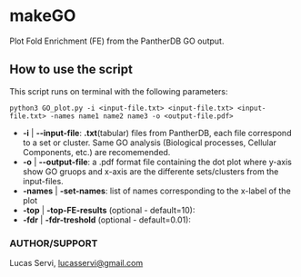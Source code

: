 makeGO
==========

Plot Fold Enrichment (FE) from the PantherDB GO output.

## How to use the script

This script runs on terminal with the following parameters:
```
python3 GO_plot.py -i <input-file.txt> <input-file.txt> <input-file.txt> -names name1 name2 name3 -o <output-file.pdf>
```

- **-i**  | **--input-file**: **.txt**(tabular) files from PantherDB, each file correspond to a set or cluster. Same GO analysis (Biological processes, Cellular Components, etc.) are recomemended.
- **-o**  | **--output-file**: a .pdf format file containing the dot plot where y-axis show GO gruops and x-axis are the differente sets/clusters from the input-files.
- **-names** | **-set-names**: list of names corresponding to the x-label of the plot
- **-top** | **-top-FE-results** (optional - default=10):
- **-fdr** | **-fdr-treshold** (optional - default=0.01):


### AUTHOR/SUPPORT

Lucas Servi, lucasservi@gmail.com </br>



